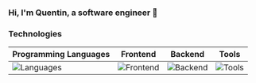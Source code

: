 ### Hi, I'm Quentin, a software engineer 👋

### Technologies

| Programming Languages | Frontend | Backend | Tools |
|-----------------------|----------|---------|----------|
| ![Languages](https://skillicons.dev/icons?i=html,css,js,php) | ![Frontend](https://skillicons.dev/icons?i=react,next,vuejs,tailwind) | ![Backend](https://skillicons.dev/icons?i=symfony,laravel,nodejs) | ![Tools](https://skillicons.dev/icons?i=linux,neovim,docker) |
